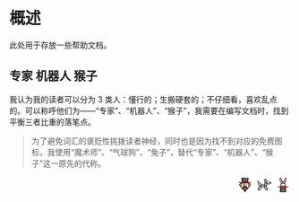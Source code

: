 # 概述
此处用于存放一些帮助文档。

## 专家 机器人 猴子
我认为我的读者可以分为 3 类人：懂行的；生搬硬套的；不仔细看，喜欢乱点的。可以称呼他们为——“专家”、“机器人”、“猴子”，我需要在编写文档时，找到平衡三者比重的落笔点。

> 为了避免词汇的褒贬性挑拨读者神经，同时也是因为找不到对应的免费图标，我使用“魔术师”、“气球狗”、“兔子”，替代“专家”、“机器人”、“猴子”这一原先的代称。

<div id="tags" style="text-align: right;">
<img src="log/魔术师.png" height="30">
<img src="log/气球狗.png" height="30">
<img src="log/兔子.png" height="30">
</div>